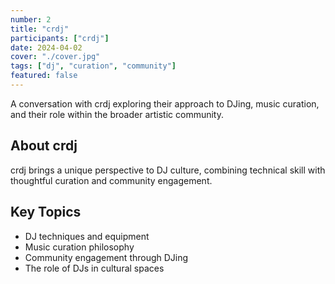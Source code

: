 ```yaml
---
number: 2
title: "crdj"
participants: ["crdj"]
date: 2024-04-02
cover: "./cover.jpg"
tags: ["dj", "curation", "community"]
featured: false
---
```


A conversation with crdj exploring their approach to DJing, music curation, and their role within the broader artistic community.

## About crdj

crdj brings a unique perspective to DJ culture, combining technical skill with thoughtful curation and community engagement.

## Key Topics

- DJ techniques and equipment
- Music curation philosophy
- Community engagement through DJing
- The role of DJs in cultural spaces